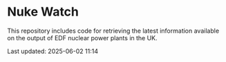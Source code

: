 # Nuke Watch

This repository includes code for retrieving the latest information available on the output of EDF nuclear power plants in the UK.

Last updated: 2025-06-02 11:14